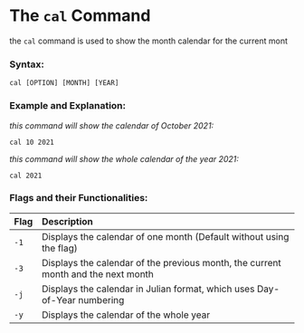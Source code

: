 # The `cal` Command

the `cal` command is used to show the month calendar for the current mont

### Syntax:
```
cal [OPTION] [MONTH] [YEAR]
```

### Example and Explanation:
*this command will show the calendar of October 2021:*
```
cal 10 2021
```

*this command will show the whole calendar of the year 2021:*
```
cal 2021
```

### Flags and their Functionalities:
|Flag|Description|
|:---|:---|
|`-1`|Displays the calendar of one month (Default without using the flag)|
|`-3`|Displays the calendar of the previous month, the current month and the next month|
|`-j`|Displays the calendar in Julian format, which uses Day-of-Year numbering|
|`-y`|Displays the calendar of the whole year|
